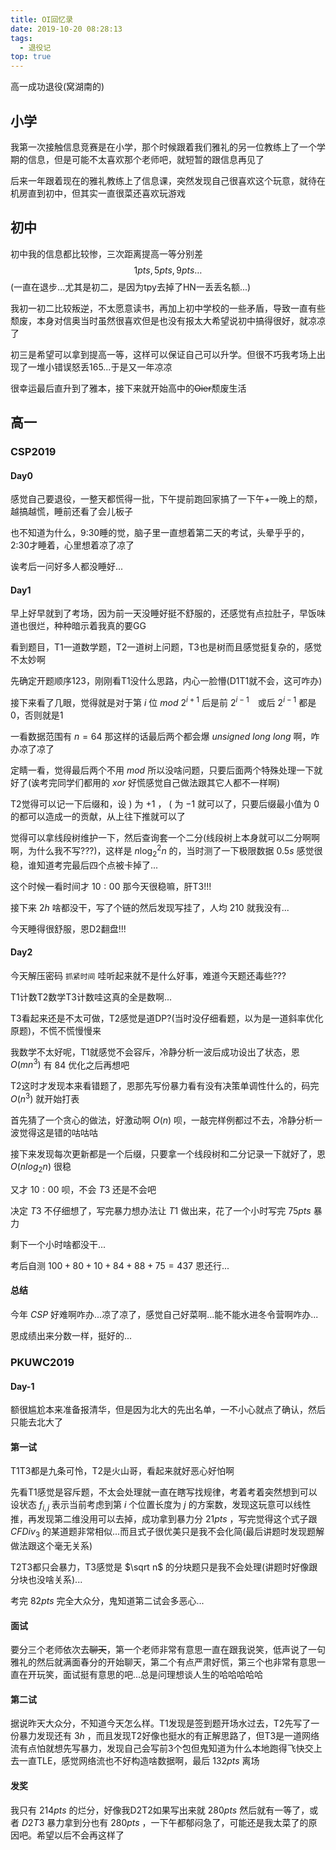 ```yaml
---
title: OI回忆录
date: 2019-10-20 08:28:13
tags:
  - 退役记
top: true
---
```


高一成功退役(窝湖南的)

<!-- more -->

## 小学

我第一次接触信息竞赛是在小学，那个时候跟着我们雅礼的另一位教练上了一个学期的信息，但是可能不太喜欢那个老师吧，就短暂的跟信息再见了

后来一年跟着现在的雅礼教练上了信息课，突然发现自己很喜欢这个玩意，就待在机房直到初中，但其实一直很菜还喜欢玩游戏

## 初中

初中我的信息都比较惨，三次距离提高一等分别差$$1pts,5pts,9pts\dots$$(一直在退步...尤其是初二，是因为tpy去掉了HN一丢丢名额...)

我初一初二比较叛逆，不太愿意读书，再加上初中学校的一些矛盾，导致一直有些颓废，本身对信奥当时虽然很喜欢但是也没有报太大希望说初中搞得很好，就凉凉了

初三是希望可以拿到提高一等，这样可以保证自己可以升学。但很不巧我考场上出现了一堆小错误怒丢165...于是又一年凉凉

很幸运最后直升到了雅本，接下来就开始高中的~~Oier~~颓废生活

## 高一

### CSP2019

#### Day0

感觉自己要退役，一整天都慌得一批，下午提前跑回家搞了一下午+一晚上的颓，越搞越慌，睡前还看了会儿板子

也不知道为什么，9:30睡的觉，脑子里一直想着第二天的考试，头晕乎乎的，2:30才睡着，心里想着凉了凉了

诶考后一问好多人都没睡好...

#### Day1

早上好早就到了考场，因为前一天没睡好挺不舒服的，还感觉有点拉肚子，早饭味道也很烂，种种暗示着我真的要GG

看到题目，T1一道数学题，T2一道树上问题，T3也是树而且感觉挺复杂的，感觉不太妙啊

先确定开题顺序123，刚刚看T1没什么思路，内心一脸懵(D1T1就不会，这可咋办)

接下来看了几眼，觉得就是对于第 $i$ 位 $mod\ 2^{i+1}$ 后是前 $2^{i-1}$　或后 $2^{i-1}$ 都是0，否则就是1

一看数据范围有 $n=64$ 那这样的话最后两个都会爆 $unsigned\ long\ long$ 啊，咋办凉了凉了

定睛一看，觉得最后两个不用 $mod$ 所以没啥问题，只要后面两个特殊处理一下就好了(诶考完同学们都用的 $xor$ 好慌感觉自己做法跟其它人都不一样啊)

T2觉得可以记一下后缀和，设 $)$ 为 $+1$ ， $($ 为 $-1$ 就可以了，只要后缀最小值为 $0$ 的都可以造成一的贡献，从上往下推就可以了

觉得可以拿线段树维护一下，然后查询套一个二分(线段树上本身就可以二分啊啊啊，为什么我不写???)，这样是 $n\log_2^2n$ 的，当时测了一下极限数据 $0.5s$ 感觉很稳，谁知道考完最后四个点被卡掉了...

这个时候一看时间才 $10:00$ 那今天很稳嘛，肝T3!!!

接下来 $2h$ 啥都没干，写了个链的然后发现写挂了，人均 $210$ 就我没有...

今天睡得很舒服，恩D2翻盘!!!

#### Day2

今天解压密码 `抓紧时间` 哇听起来就不是什么好事，难道今天题还毒些???

T1计数T2数学T3计数哇这真的全是数啊...

T3看起来还是不太可做，T2感觉是道DP?(当时没仔细看题，以为是一道斜率优化原题)，不慌不慌慢慢来

我数学不太好呢，T1就感觉不会容斥，冷静分析一波后成功设出了状态，恩 $O(mn^3)$ 有 $84$ 优化之后再想吧

T2这时才发现本来看错题了，恩那先写份暴力看有没有决策单调性什么的，码完 $O(n^3)$ 就开始打表

首先猜了一个贪心的做法，好激动啊 $O(n)$ 呗，一敲完样例都过不去，冷静分析一波觉得这是错的咕咕咕

接下来发现每次更新都是一个后缀，只要拿一个线段树和二分记录一下就好了，恩 $O(nlog_2n)$ 很稳

又才 $10:00$ 呗，不会 $T3$ 还是不会吧

决定 $T3$ 不仔细想了，写完暴力想办法让 $T1$ 做出来，花了一个小时写完 $75pts$ 暴力

剩下一个小时啥都没干...

考后自测 $100+80+10+84+88+75=437$ 恩还行...

#### 总结

今年 $CSP$ 好难啊咋办...凉了凉了，感觉自己好菜啊...能不能水进冬令营啊咋办...

恩成绩出来分数一样，挺好的...

### PKUWC2019

#### Day-1

额很尴尬本来准备报清华，但是因为北大的先出名单，一不小心就点了确认，然后只能去北大了

#### 第一试

T1T3都是九条可怜，T2是火山哥，看起来就好恶心好怕啊

先看T1感觉是容斥题，不太会处理就一直在瞎写找规律，考着考着突然想到可以设状态 $f_{i,j}$ 表示当前考虑到第 $i$ 个位置长度为 $j$ 的方案数，发现这玩意可以线性推，再发现第二维没用可以去掉，成功拿到暴力分 $21pts$ ，写完觉得这个式子跟 $CF Div_3$ 的某道题非常相似...而且式子很优美只是我不会化简(最后讲题时发现题解做法跟这个毫无关系)

T2T3都只会暴力，T3感觉是 $\sqrt n$ 的分块题只是我不会处理(讲题时好像跟分块也没啥关系)...

考完 $82pts$ 完全大众分，鬼知道第二试会多恶心...

#### 面试

要分三个老师依次去~~聊天~~，第一个老师非常有意思一直在跟我说笑，低声说了一句雅礼的然后就满面春分的开始聊天，第二个有点严肃好慌，第三个也非常有意思一直在开玩笑，面试挺有意思的吧...总是问理想谈人生的哈哈哈哈哈

#### 第二试

据说昨天大众分，不知道今天怎么样。T1发现是签到题开场水过去，T2先写了一份暴力发现还有 $3h$ ，而且发现T2好像也挺水的有正解思路了，但T3是一道网络流有点怕就想先写暴力，发现自己会写前3个包但鬼知道为什么本地跑得飞快交上去一直TLE，感觉网络流也不好构造啥数据啊，最后 $132pts$ 离场

#### 发奖

我只有 $214pts$ 的烂分，好像我D2T2如果写出来就 $280pts$ 然后就有一等了，或者 $D2T3$ 暴力拿到分也有 $280pts$ ，一下午都郁闷急了，可能还是我太菜了的原因吧。希望以后不会再这样了
